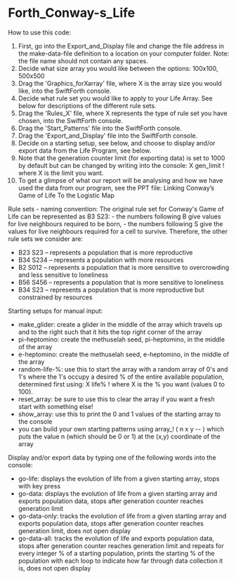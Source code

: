# Forth_Conway-s_Life

How to use this code:
1. First, go into the Export_and_Display file and change the file address in the make-data-file definition to a location on your computer folder. Note: the file name should not contain any spaces.
2. Decide what size array you would like between the options: 100x100, 500x500
3. Drag the 'Graphics_forXarray' file, where X is the array size you would like, into the SwiftForth console.
4. Decide what rule set you would like to apply to your Life Array. See below for descriptions of the different rule sets.
5. Drag the 'Rules_X' file, where X represents the type of rule set you have chosen, into the SwiftForth console.
6. Drag the 'Start_Patterns' file into the SwiftForth console.
7. Drag the 'Export_and_Display' file into the SwiftForth console.
8. Decide on a starting setup, see below, and choose to display and/or export data from the Life Program, see below.
9. Note that the generation counter limit (for exporting data) is set to 1000 by default but can be changed by writing into the console:
      X gen_limit ! 
      where X is the limit you want. 
10. To get a glimpse of what our report will be analysing and how we have used the data from our program, see the PPT file: Linking Conway’s Game of Life To the Logistic Map

Rule sets - naming convention:
The original rule set for Conway's Game of Life can be represented as B3 S23:
      - the numbers following B give values for live neighbours required to be born,
      - the numbers following S give the values for live neighbours required for a cell to survive.
Therefore, the other rule sets we consider are:
- B23 S23 – represents a population that is more reproductive
- B34 S234 – represents a population with more resources
- B2 S012 – represents a population that is more sensitive to overcrowding and less sensitive to loneliness
- B56 S456 – represents a population that is more sensitive to loneliness
- B34 S23 – represents a population that is more reproductive but constrained by resources

Starting setups for manual input:
- make_glider: create a glider in the middle of the array which travels up and to the right such that it hits the top right corner of the array
- pi-heptomino: create the methuselah seed, pi-heptomino, in the middle of the array
- e-heptomino: create the methuselah seed, e-heptomino, in the middle of the array
- random-life-%: use this to start the array with a random array of 0's and 1's where the 1's occupy a desired % of the entire available population, determined first using:
       X life% !
       where X is the % you want (values 0 to 100). 
- reset_array: be sure to use this to clear the array if you want a fresh start with something else!
- show_array: use this to print the 0 and 1 values of the starting array to the console 
- you can build your own starting patterns using array_! ( n x y -- ) which puts the value n (which should be 0 or 1) at the (x,y) coordinate of the array

Display and/or export data by typing one of the following words into the console:
- go-life: displays the evolution of life from a given starting array, stops with key press
- go-data: displays the evolution of life from a given starting array and exports population data, stops after generation counter reaches generation limit
- go-data-only: tracks the evolution of life from a given starting array and exports population data, stops after generation counter reaches generation limit, does not open display
- go-data-all: tracks the evolution of life and exports population data, stops after generation counter reaches generation limit and repeats for every integer % of a starting population, prints the starting % of the population with each loop to indicate how far through data collection it is, does not open display
